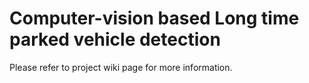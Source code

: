 # Computer-vision based Long time parked vehicle detection

Please refer to project wiki page for more information. 